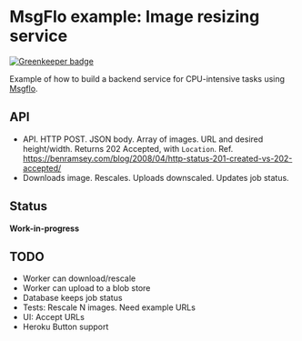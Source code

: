 # MsgFlo example: Image resizing service

[![Greenkeeper badge](https://badges.greenkeeper.io/msgflo/msgflo-example-imageresize.svg)](https://greenkeeper.io/)

Example of how to build a backend service for CPU-intensive tasks using [Msgflo](https://msgflo/org).

## API

* API. HTTP POST. JSON body. Array of images. URL and desired height/width. Returns 202 Accepted, with `Location`.
Ref. https://benramsey.com/blog/2008/04/http-status-201-created-vs-202-accepted/
* Downloads image. Rescales. Uploads downscaled. Updates job status.

## Status
**Work-in-progress**

## TODO

* Worker can download/rescale
* Worker can upload to a blob store
* Database keeps job status
* Tests: Rescale N images. Need example URLs
* UI: Accept URLs
* Heroku Button support
